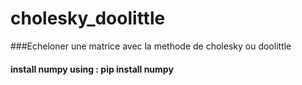 # cholesky_doolittle

###Echeloner une matrice avec la methode de cholesky ou doolittle
#### install numpy using : pip install numpy

